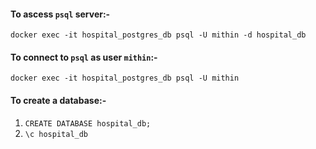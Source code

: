 #### To ascess `psql` server:-

`docker exec -it hospital_postgres_db psql -U mithin -d hospital_db`

#### To connect to `psql` as user `mithin`:-

`docker exec -it hospital_postgres_db psql -U mithin `

#### To create a database:-

1) `CREATE DATABASE hospital_db;`
2) `\c hospital_db`
